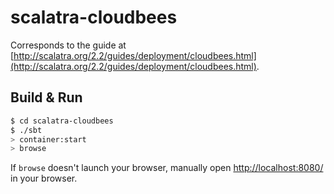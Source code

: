 # scalatra-cloudbees #

Corresponds to the guide at [http://scalatra.org/2.2/guides/deployment/cloudbees.html](http://scalatra.org/2.2/guides/deployment/cloudbees.html).

## Build & Run ##

```sh
$ cd scalatra-cloudbees
$ ./sbt
> container:start
> browse
```

If `browse` doesn't launch your browser, manually open [http://localhost:8080/](http://localhost:8080/) in your browser.
